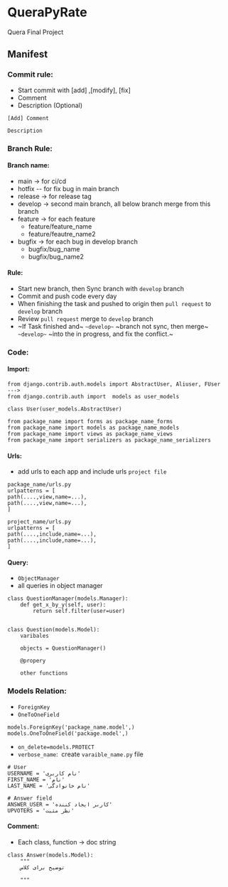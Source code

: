 # QueraPyRate
Quera Final Project

## Manifest

### Commit rule:

*   Start commit with \[add\] ,\[modify\], \[fix\]
*   Comment
*   Description (Optional)

```plaintext
[Add] Comment

Description
```

### Branch Rule:

#### Branch name:

*   main → for ci/cd
*   hotfix -- for fix bug in main branch
*   release → for release tag
*   develop → second main branch, all below branch merge from this branch
*   feature → for each feature
    *   feature/feature\_name
    *   feature/feautre\_name2
*   bugfix → for each bug in develop branch
    *   bugfix/bug\_name
    *   bugfix/bug\_name2

#### Rule:

*   Start new branch, then Sync branch with `develop` branch
*   Commit and push code every day
*   When finishing the task and pushed to origin then `pull request` to `develop` branch
*   Review `pull request` merge to `develop` branch
*   ~If Task finished and~ `~develop~` ~branch not sync, then merge~ `~develop~` ~into the in progress, and fix the conflict.~

### Code:

#### Import:

```plaintext
from django.contrib.auth.models import AbstractUser, Aliuser, FUser
--->
from django.contrib.auth import  models as user_models 

class User(user_models.AbstractUser)

from package_name import forms as package_name_forms
from package_name import models as package_name_models
from package_name import views as package_name_views
from package_name import serializers as package_name_serializers
```

#### Urls:

*   add urls to each app and include urls `project file`

```plaintext
package_name/urls.py
urlpatterns = [
path(....,view,name=...),
path(....,view,name=...),
]

project_name/urls.py
urlpatterns = [
path(....,include,name=...),
path(....,include,name=...),
]
```

#### Query:

*   `ObjectManager`
*   all queries in object manager

```plaintext
class QuestionManager(models.Manager):
    def get_x_by_y(self, user):
        return self.filter(user=user)
    

class Question(models.Model):
	varibales
		
    objects = QuestionManager()

	@propery
	
	other functions
```

### Models Relation:

*   `ForeignKey`
*   `OneToOneField`

```plaintext
models.ForeignKey('package_name.model',)
models.OneToOneField('package.model',)
```

*   `on_delete=models.PROTECT`
*   `verbose_name`:  create `varaible_name.py` file

```plaintext
# User
USERNAME = 'نام کاربری'
FIRST_NAME = 'نام'
LAST_NAME = 'نام خانوادگی'

# Answer field
ANSWER_USER = 'کاربر ایجاد کننده'
UPVOTERS = 'نظر مثبت'
```

#### Comment:

*   Each class, function → doc string

```plaintext
class Answer(models.Model):
    """
    توضیح برای کلاس
    
    """
   
```